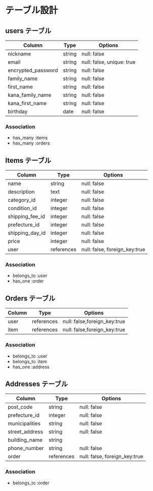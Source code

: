 # テーブル設計

## users テーブル

| Column             | Type   | Options     |
| ------------------ | ------ | ----------- |
| nickname           | string | null: false |
| email              | string | null: false, unique: true |
| encrypted_password | string | null: false |
| family_name        | string | null: false |
| first_name         | string | null: false |
| kana_family_name   | string | null: false |
| kana_first_name    | string | null: false |
| birthday           | date   | null: false |

### Association

- has_many :items
- has_many :orders

## Items テーブル
| Column             | Type        | Options     |
| ------------------ | ------------| ----------- |
| name               | string      | null: false |
| description        | text        | null: false |
| category_id        | integer     | null: false |
| condition_id       | integer     | null: false |
| shipping_fee_id    | integer     | null: false |
| prefecture_id      | integer     | null: false |
| shipping_day_id   | integer     | null: false |
| price              | integer     | null: false |
| user               | references  | null: false, foreign_key:true |

### Association
- belongs_to :user
- has_one :order

## Orders テーブル
| Column             | Type        | Options     |
| ------------------ | ------------| ----------- |
| user               | references  | null: false,foreign_key:true |
| item               | references  | null: false,foreign_key:true |

### Association
- belongs_to :user
- belongs_to :item
- has_one :address

## Addresses テーブル
| Column             | Type        | Options     |
| ------------------ | ------------| ----------- |
| post_code          | string      | null: false |
| prefecture_id      | integer     | null: false |
| municipalities     | string      | null: false |
| street_address     | string      | null: false |
| building_name      | string      |             |
| phone_number       | string      | null: false |
| order              | references  | null: false, foreign_key:true |

### Association
- belongs_to :order

